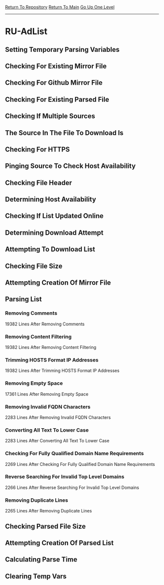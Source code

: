 [Return To Repository](https://github.com/deathbybandaid/piholeparser/)
[Return To Main](https://github.com/deathbybandaid/piholeparser/blob/master/RecentRunLogs/Mainlog.md)
[Go Up One Level](https://github.com/deathbybandaid/piholeparser/blob/master/RecentRunLogs/TopLevelScripts/30-Processing-External-Blacklists.md)
____________________________________
# RU-AdList
## Setting Temporary Parsing Variables
## Checking For Existing Mirror File
## Checking For Github Mirror File
## Checking For Existing Parsed File
## Checking If Multiple Sources
## The Source In The File To Download Is
## Checking For HTTPS
## Pinging Source To Check Host Availability
## Checking File Header
## Determining Host Availability
## Checking If List Updated Online
## Determining Download Attempt
## Attempting To Download List
## Checking File Size
## Attempting Creation Of Mirror File
## Parsing List
### Removing Comments
19382 Lines After Removing Comments
### Removing Content Filtering
19382 Lines After Removing Content Filtering
### Trimming HOSTS Format IP Addresses
19382 Lines After Trimming HOSTS Format IP Addresses
### Removing Empty Space
17361 Lines After Removing Empty Space
### Removing Invalid FQDN Characters
2283 Lines After Removing Invalid FQDN Characters
### Converting All Text To Lower Case
2283 Lines After Converting All Text To Lower Case
### Checking For Fully Qualified Domain Name Requirements
2269 Lines After Checking For Fully Qualified Domain Name Requirements
### Reverse Searching For Invalid Top Level Domains
2266 Lines After Reverse Searching For Invalid Top Level Domains
### Removing Duplicate Lines
2265 Lines After Removing Duplicate Lines
## Checking Parsed File Size
## Attempting Creation Of Parsed List
## Calculating Parse Time
## Clearing Temp Vars

